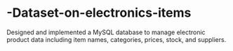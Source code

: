 # -Dataset-on-electronics-items
Designed and implemented a MySQL database to manage electronic product data including item names, categories, prices, stock, and suppliers.
